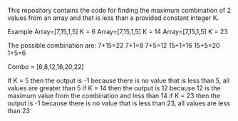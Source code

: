 This repository contains the code for finding the maximum combination of 2 values from an array and that is less than a provided constant integer K.

Example
Array=[7,15,1,5] K = 6
Array=[7,15,1,5] K = 14
Array=[7,15,1,5] K = 23


The possible combination are:
7+15=22
7+1=8
7+5=12
15+1=16
15+5=20
1+5=6

Combo = [6,8,12,16,20,22]

If K = 5 then the output is -1 because there is no value that is less than 5, all values are greater than 5
if K = 14 then the output is 12 because 12 is the maximum value from the combination and less than 14
if K = 23 then the output is -1 because there is no value that is less than 23, all values are less than 23